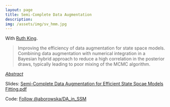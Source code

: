 ```yaml
---
layout: page
title: Semi-Complete Data Augmentation
description: 
img: /assets/img/sv_hmm.jpg
---
```


<script type="text/javascript">
 function showhide(id) {
    var e = document.getElementById(id);
    e.style.display = (e.style.display == 'block') ? 'none' : 'block';
 }
</script>
   
With [Ruth King](http://www.maths.ed.ac.uk/~rking33/).

> Improving the efficiency of data augmentation for state space models. Combining data augmentation with numerical integration in a Bayesian hybrid approach to reduce a high correlation in the posterior draws, typically leading to poor mixing of the MCMC algorithm.

<i class="fa fa-sticky-note" aria-hidden="true"></i> <a href="javascript:showhide('scda')">_Abstract_</a>
<div id="scda" style="display:none;">
<p>  <div style="font-size:0.85em; text-align: justify;">
We present a novel method to improve the efficiency of data augmentation algorithms for state-space models. Data augmentation is a standard approach to perform Bayesian inference, which is able to fit any type of model via imputing all of the unknown states in the complete-data likelihood. However, due to often very high correlation this typically leads to poor mixing of the MCMC algorithm. We propose to circumvent this inefficiency by combining data augmentation with numerical integration in a Bayesian hybrid approach. The underlying idea is to combine the good aspects of both methods but removing the problems that arise. For data augmentation the problem is that of highly correlated unknown states; for numerical integration the problem is that of the curse of dimensionality. To this end, we utilise the structure of the unknown states which can be split into two types: auxiliary variables, which are imputed within the MCMC algorithm using data augmentation; and "integrable" states, which are numerically integrated out within the likelihood expression. The idea is to specify the unknown states in such a way that the algorithm is efficient. The proposed technique can be  applied to different types of problems including  estimation of the stochastic volatility for financial data or abundance estimation for ecological time series. </div> </p>
</div>


<i class="fa fa-download fa-ld" aria-hidden="true"></i> Slides: <a class="page-link" href="{{ '/research/A.Borowska - Semi-Complete Data Augmentation for Efficient State Spcae Models Fitting.pdf' | prepend: site.baseurl | prepend: site.url }}">Semi-Complete Data Augmentation for Efficient State Spcae Models Fitting.pdf</a>

Code: <a class="github-button" href="https://github.com/aborowska/DA_in_SSM" data-size="large" aria-label="Follow @aborowska/DA_in_SSM on GitHub">Follow @aborowska/DA_in_SSM</a>